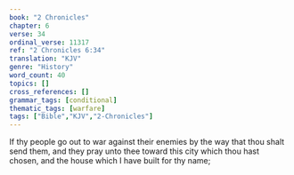 ```yaml
---
book: "2 Chronicles"
chapter: 6
verse: 34
ordinal_verse: 11317
ref: "2 Chronicles 6:34"
translation: "KJV"
genre: "History"
word_count: 40
topics: []
cross_references: []
grammar_tags: [conditional]
thematic_tags: [warfare]
tags: ["Bible","KJV","2-Chronicles"]
---
```

If thy people go out to war against their enemies by the way that thou shalt send them, and they pray unto thee toward this city which thou hast chosen, and the house which I have built for thy name;
